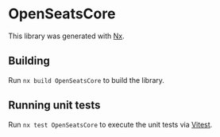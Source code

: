 # OpenSeatsCore

This library was generated with [Nx](https://nx.dev).

## Building

Run `nx build OpenSeatsCore` to build the library.

## Running unit tests

Run `nx test OpenSeatsCore` to execute the unit tests via [Vitest](https://vitest.dev/).
